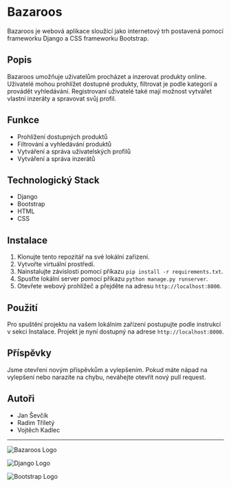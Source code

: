 # Bazaroos

Bazaroos je webová aplikace sloužící jako internetový trh postavená pomocí frameworku Django a CSS frameworku Bootstrap.

## Popis

Bazaroos umožňuje uživatelům procházet a inzerovat produkty online. Uživatelé mohou prohlížet dostupné produkty, filtrovat je podle kategorií a provádět vyhledávání. Registrovaní uživatelé také mají možnost vytvářet vlastní inzeráty a spravovat svůj profil.

## Funkce

- Prohlížení dostupných produktů
- Filtrování a vyhledávání produktů
- Vytváření a správa uživatelských profilů
- Vytváření a správa inzerátů

## Technologický Stack

- Django
- Bootstrap
- HTML
- CSS

## Instalace

1. Klonujte tento repozitář na své lokální zařízení.
2. Vytvořte virtuální prostředí.
3. Nainstalujte závislosti pomocí příkazu `pip install -r requirements.txt`.
4. Spusťte lokální server pomocí příkazu `python manage.py runserver`.
5. Otevřete webový prohlížeč a přejděte na adresu `http://localhost:8000`.

## Použití

Pro spuštění projektu na vašem lokálním zařízení postupujte podle instrukcí v sekci Instalace. Projekt je nyní dostupný na adrese `http://localhost:8000`.

## Příspěvky

Jsme otevřeni novým příspěvkům a vylepšením. Pokud máte nápad na vylepšení nebo narazíte na chybu, neváhejte otevřít nový pull request.

## Autoři

- Jan Ševčík
- Radim Tříletý
- Vojtěch Kadlec

---

![Bazaroos Logo](https://example.com/bazaroos-logo.png)

![Django Logo](https://example.com/django-logo.png)

![Bootstrap Logo](https://example.com/bootstrap-logo.png)